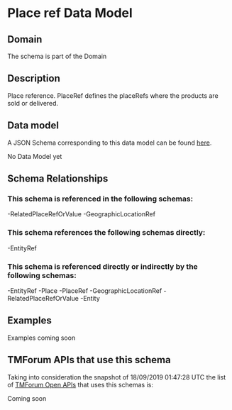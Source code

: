 # Place ref Data Model

## Domain

The  schema is part of the  Domain

## Description

Place reference. PlaceRef defines the placeRefs where the products are sold or delivered.

## Data model

A JSON Schema corresponding to this data model can be found
[here](https://github.com/tmforum-rand/schemas/blob/master/Common/PlaceRef.schema.json).

No Data Model yet

## Schema Relationships

### This schema is referenced in the following schemas:

-RelatedPlaceRefOrValue
-GeographicLocationRef

### This schema references the following schemas directly:

-EntityRef

### This schema is referenced directly or indirectly by the following schemas:

-EntityRef
-Place
-PlaceRef
-GeographicLocationRef
-RelatedPlaceRefOrValue
-Entity



## Examples

Examples coming soon

## TMForum APIs that use this schema

Taking into consideration the snapshot of 18/09/2019 01:47:28 UTC the list of [TMForum Open APIs](https://www.tmforum.org/open-apis/) that uses this schemas is:

Coming soon